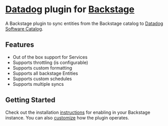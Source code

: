 # [Datadog](https://www.datadoghq.com) plugin for [Backstage](https://backstage.io)

A Backstage plugin to sync entities from the Backstage catalog to [Datadog Software Catalog](https://docs.datadoghq.com/software_catalog/).

## Features

- Out of the box support for Services
- Supports throttling (is configurable)
- Supports custom formatting
- Supports all backstage Entities
- Supports custom schedules
- Supports multiple syncs

## Getting Started

Check out the installation [instructions](./plugins/datadog-entity-sync-backend#installation) for enabling in your Backstage instance. You can also [customize](./plugins/datadog-entity-sync-backend#customization) how the plugin operates.
